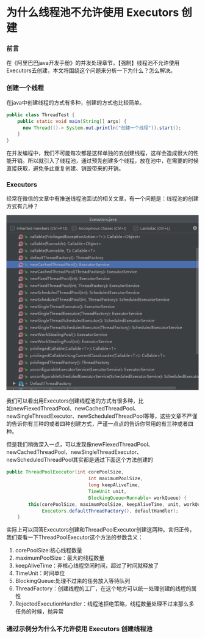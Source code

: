 # 为什么线程池不允许使用 Executors 创建

### 前言

在《阿里巴巴java开发手册》的并发处理章节，【强制】线程池不允许使用Executors去创建，本文将围绕这个问题来分析一下为什么？怎么解决。

### 创建一个线程

在java中创建线程的方式有多种，创建的方式也比较简单。

```java
public class ThreadTest {
    public static void main(String[] args) {
      new Thread(()-> System.out.println("创建一个线程")).start();
    }
}
```

在并发编程中，我们不可能每次都是这样单独的去创建线程，这样会造成很大的性能开销。所以就引入了线程池，通过预先创建多个线程，放在池中，在需要的时候直接获取，避免多此重复创建、销毁带来的开销。

### Executors

经常在微信的文章中有推送线程池面试的相关文章，有一个问题是：线程池的创建方式有几种？

![](imags/Executors.png)

我们可以看出用Executors创建线程池的方式有很多种，比如:newFiexedThreadPool、newCachedThreadPool、newSingleThreadExecutor、newScheduledThreadPool等等，这些文章不严谨的告诉你有三种的或者四种创建方式，严谨一点点的告诉你常用的有三种或者四种。

但是我们稍微深入一点，可以发现像newFiexedThreadPool、newCachedThreadPool、newSingleThreadExecutor、newScheduledThreadPool其实都是通过下面这个方法创建的

```java
public ThreadPoolExecutor(int corePoolSize,
                              int maximumPoolSize,
                              long keepAliveTime,
                              TimeUnit unit,
                              BlockingQueue<Runnable> workQueue) {
        this(corePoolSize, maximumPoolSize, keepAliveTime, unit, workQueue,
             Executors.defaultThreadFactory(), defaultHandler);
    }
```

实际上可以回答Executors创建和ThreadPoolExecutor创建这两种。言归正传，我们查看一下ThreadPoolExecutor这个方法的参数含义：

1. corePoolSize:核心线程数量
2. maximumPoolSize：最大的线程数量
3. keepAliveTime：非核心线程空闲时间，超过了时间就释放了
4. TimeUnit：时间单位
5. BlockingQueue<Runnable>:处理不过来的任务放入等待队列
6. ThreadFactory：创建线程的工厂，在这个地方可以统一处理创建的线程的属性
7. RejectedExecutionHandler：线程池拒绝策略，线程数量处理不过来那么多任务的时候，抛异常

### 通过示例分为什么不允许使用 Executors 创建线程池 




